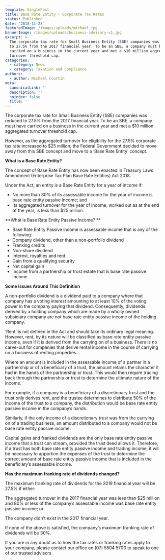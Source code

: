 ```yaml
---
template: SinglePost
title: Base Rate Entity - Corporate Tax Rates
status: Published
date: '2018-11-28'
featuredImage: /images/uploads/michael.jpg
bannerImage: /images/uploads/business-advisory-v1.jpg
excerpt: >-
  The corporate tax rate for Small Business Entity (SBE) companies was reduced
  to 27.5% from the 2017 financial year. To be an SBE, a company must have
  carried on a business in the current year and met a $10 million aggregated
  turnover threshold cap.
categories:
  - category: News
  - category: Taxation and Compliance
authors:
  - author: Michael Courtin
meta:
  canonicalLink: ''
  description: ''
  noindex: false
  title: ''
---
```


The corporate tax rate for Small Business Entity (SBE) companies was reduced to 27.5% from the 2017 financial year. To be an SBE, a company must have carried on a business in the current year and met a $10 million aggregated turnover threshold cap.

However, as the aggregated turnover for eligibility for the 27.5% corporate tax rate increased to $25 million, the Federal Government decided to move away from this SBE concept and move to a ‘Base Rate Entity’ concept.

**What is a Base Rate Entity?**

The concept of Base Rate Entity has now been enacted in Treasury Laws Amendment (Enterprise Tax Plan Base Rate Entities) Act 2018.

Under the Act, an entity is a Base Rate Entity for a year of income if:

- No more than 80% of its assessable income for the year of income is base rate entity passive income; and
- Its aggregated turnover for the year of income, worked out as at the end of the year, is less than $25 million.

**What is Base Rate Entity Passive Income?
**

- Base Rate Entity Passive income is assessable income that is any of the following:
- Company dividend, other than a non-portfolio dividend
- Franking credits
- Non-share dividend
- Interest, royalties and rent
- Gain from a qualifying security
- Net capital gain
- Income from a partnership or trust estate that is base rate passive income

**Some Issues Around This Definition**

A non-portfolio dividend is a dividend paid to a company where that company has a voting interest amounting to at least 10% of the voting power in the company paying that dividend. Consequently, dividends derived by a holding company which are made by a wholly owned subsidiary company are not base rate entity passive income of the holding company.

‘Rent’ is not defined in the Act and should take its ordinary legal meaning. However, rent, by its nature will be classified as base rate entity passive income, even if it is derived from the carrying on of a business. There is no carve-out for companies that derive rental income in the course of carrying on a business of renting properties.

Where an amount is included in the assessable income of a partner in a partnership or of a beneficiary of a trust, the amount retains the character it had in the hands of the partnership or trust. This would then require tracing back through the partnership or trust to determine the ultimate nature of the income.

For example, if a company is a beneficiary of a discretionary trust and the trust only derives rent, and the trustee determines to distribute 50% of the income of the trust to a company, the distribution would be base rate entity passive income in the company’s hands.

Similarly, if the only income of a discretionary trust was from the carrying on of a trading business, an amount distributed to a company would not be base rate entity passive income.

Capital gains and franked dividends are the only base rate entity passive income that a trust can stream, provided the trust deed allows it. Therefore, if a trust has both base rate entity passive income and trading income, it will be necessary to apportion the expenses of the trust to determine the correct amount of base rate entity passive income that is included in the beneficiary’s assessable income.

**Has the maximum franking rate of dividends changed?**

The maximum franking rate of dividends for the 2018 financial year will be 27.5% if either:

The aggregated turnover in the 2017 financial year was less than $25 million and 80% or less of the company’s assessable income was base rate entity passive income; or

The company didn’t exist in the 2017 financial year.

If none of the above is satisfied, the company’s maximum franking rate of dividends will be 30%.

If you are in any doubt as to how the tax rates or franking rates apply to your company, please contact our office on (07) 5504 5700 to speak to one of our trusted advisors.
